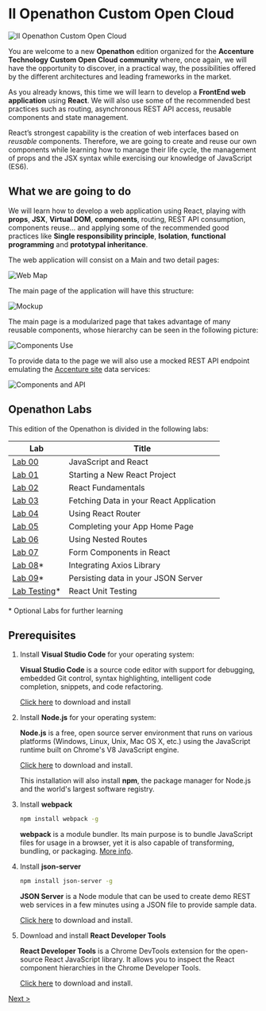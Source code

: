 # II Openathon Custom Open Cloud

![II Openathon Custom Open Cloud](https://github.com/Albarian/openathonFY19/raw/master/resources/images/IIopenathon_customopencloud.png "II Openathon Custom Open Cloud")

You are welcome to a new **Openathon** edition organized for the
**Accenture Technology Custom Open Cloud community** where, once
again, we will have the opportunity to discover, in a practical way,
the possibilities offered by the different architectures and leading
frameworks in the market.

As you already knows, this time we will learn to develop a **FrontEnd
web application** using **React**.  We will also use some of the
recommended best practices such as routing, asynchronous REST API
access, reusable components and state management.

React’s strongest capability is the creation of web interfaces based
on _reusable_ components.  Therefore, we are going to create and reuse
our own components while learning how to manage their life cycle, the
management of props and the JSX syntax while exercising our knowledge
of JavaScript (ES6).

## What we are going to do

We will learn how to develop a web application using React, playing
with **props**, **JSX**, **Virtual DOM**, **components**, routing,
REST API consumption, components reuse… and applying some of the
recommended good practices like **Single responsibility principle**,
**Isolation**, **functional programming** and **prototypal
inheritance**.

The web application will consist on a Main and two detail pages:

![Web Map](https://github.com/Albarian/openathonFY19/raw/master/resources/images/web%20map.png "Web Map")

The main page of the application will have this structure:

![Mockup](https://github.com/Albarian/openathonFY19/raw/master/resources/images/main%20page%20mockup.png "Mockup")

The main page is a modularized page that takes advantage of many
reusable components, whose hierarchy can be seen in the following
picture:

![Components Use](https://github.com/Albarian/openathonFY19/raw/master/resources/images/components%20use.png "Components Use")

To provide data to the page we will also use a mocked REST API
endpoint emulating the [Accenture
site](https://www.accenture.com/us-en/company) data services:

![Components and API](https://github.com/Albarian/openathonFY19/raw/master/resources/images/components%20and%20API.png "Components and API")

## Openathon Labs

This edition of the Openathon is divided in the following labs:

| Lab                                 | Title                                      |
|-------------------------------------|--------------------------------------------|
| [Lab 00](/labs/lab-00)              | JavaScript and React                       |
| [Lab 01](/labs/lab-01)              | Starting a New React Project               |
| [Lab 02](/labs/lab-02)              | React Fundamentals                         |
| [Lab 03](/labs/lab-03)              | Fetching Data in your React Application    |
| [Lab 04](/labs/lab-04)              | Using React Router                         |
| [Lab 05](/labs/lab-05)              | Completing your App Home Page              |
| [Lab 06](/labs/lab-06)              | Using Nested Routes                        |
| [Lab 07](/labs/lab-07)              | Form Components in React                   |
| [Lab 08](/labs/lab-08)*             | Integrating Axios Library                  |
| [Lab 09](/labs/lab-09)*             | Persisting data in your JSON Server        |
| [Lab Testing](/labs/lab-testing)*   | React Unit Testing                         |

\* Optional Labs for further learning

## Prerequisites

1. Install **Visual Studio Code** for your operating system:

    **Visual Studio Code** is a source code editor with support
    for debugging, embedded Git control, syntax
    highlighting, intelligent code completion, snippets, and code
    refactoring.

    [Click here](https://code.visualstudio.com/) to download and install

2. Install **Node.js** for your operating system:

    **Node.js** is a free, open source server environment that runs on
    various platforms (Windows, Linux, Unix, Mac OS X, etc.) using
    the JavaScript runtime built on Chrome's V8 JavaScript engine.

    [Click here](https://nodejs.org/en/download/) to download and install.

    This installation will also install **npm**, the package manager
    for Node.js and the world's largest software registry.

3. Install **webpack**

    ```sh
    npm install webpack -g
    ```

    **webpack** is a module bundler.  Its main purpose is to bundle
    JavaScript files for usage in a browser, yet it is also capable of
    transforming, bundling, or packaging.  [More
    info](https://webpack.js.org/).

4. Install **json-server**

    ```sh
    npm install json-server -g
    ```

    **JSON Server** is a Node module that can be used to create demo
    REST web services in a few minutes using a JSON file to provide
    sample data.

    [Click here](https://github.com/typicode/json-server) to download
    and install.

5. Download and install **React Developer Tools**

    **React Developer Tools** is a Chrome DevTools extension for the
    open-source React JavaScript library.  It allows you to inspect the
    React component hierarchies in the Chrome Developer Tools.

    [Click
    here](https://chrome.google.com/webstore/detail/react-developer-tools/fmkadmapgofadopljbjfkapdkoienihi)
    to download and install.

[Next >](labs/lab-00)
